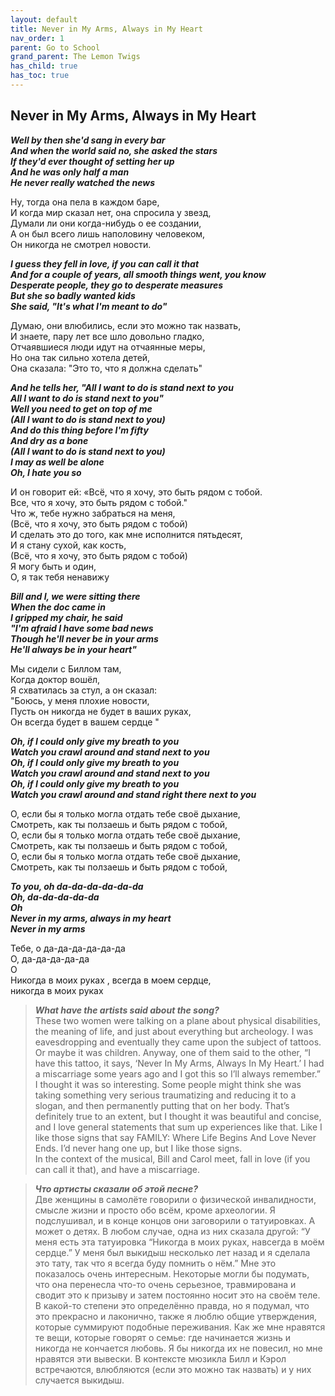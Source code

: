 ```yaml
---
layout: default  
title: Never in My Arms, Always in My Heart   
nav_order: 1  
parent: Go to School  
grand_parent: The Lemon Twigs  
has_child: true  
has_toc: true  
---  
```


Never in My Arms, Always in My Heart
---
**_Well by then she'd sang in every bar  
And when the world said no, she asked the stars  
If they'd ever thought of setting her up  
And he was only half a man  
He never really watched the news_**  

Ну, тогда она пела в каждом баре,  
И когда мир сказал нет, она спросила у звезд,  
Думали ли они когда-нибудь о ее создании,  
А он был всего лишь наполовину человеком,  
Он никогда не смотрел новости.  

**_I guess they fell in love, if you can call it that  
And for a couple of years, all smooth things went, you know  
Desperate people, they go to desperate measures  
But she so badly wanted kids  
She said, "It's what I'm meant to do"_**  

Думаю, они влюбились, если это можно так назвать,  
И знаете, пару лет все шло довольно гладко,  
Отчаявшиеся люди идут на отчаянные меры,  
Но она так сильно хотела детей,  
Она сказала: "Это то, что я должна сделать"  

**_And he tells her, "All I want to do is stand next to you  
All I want to do is stand next to you"  
Well you need to get on top of me  
(All I want to do is stand next to you)  
And do this thing before I'm fifty  
And dry as a bone  
(All I want to do is stand next to you)  
I may as well be alone  
Oh, I hate you so_**  

И он говорит ей: «Всё, что я хочу, это быть рядом с тобой.  
Все, что я хочу, это быть рядом с тобой."  
Что ж, тебе нужно забраться на меня,  
(Всё, что я хочу, это быть рядом с тобой)  
И сделать это до того, как мне исполнится пятьдесят,  
И я стану сухой, как кость,  
(Всё, что я хочу, это быть рядом с тобой)  
Я могу быть и один,  
О, я так тебя ненавижу  

**_Bill and I, we were sitting there  
When the doc came in  
I gripped my chair, he said  
"I'm afraid I have some bad news  
Though he'll never be in your arms  
He'll always be in your heart"_**  

Мы сидели с Биллом там,  
Когда доктор вошёл,  
Я схватилась за стул, а он сказал:  
"Боюсь, у меня плохие новости,  
Пусть он никогда не будет в ваших руках,  
Он всегда будет в вашем сердце "  

**_Oh, if I could only give my breath to you  
Watch you crawl around and stand next to you  
Oh, if I could only give my breath to you  
Watch you crawl around and stand next to you  
Oh, if I could only give my breath to you  
Watch you crawl around and stand right there next to you_**   

О, если бы я только могла отдать тебе своё дыхание,  
Смотреть, как ты ползаешь и быть рядом с тобой,  
О, если бы я только могла отдать тебе своё дыхание,  
Смотреть, как ты ползаешь и быть рядом с тобой,  
О, если бы я только могла отдать тебе своё дыхание,  
Смотреть, как ты ползаешь и быть рядом с тобой,  

**_To you, oh da-da-da-da-da-da  
Oh, da-da-da-da-da  
Oh  
Never in my arms, always in my heart  
Never in my arms_** 

Тебе, о да-да-да-да-да-да  
О, да-да-да-да-да  
О  
Никогда в моих руках , всегда в моем сердце,  
никогда в моих руках  

> **_What have the artists said about the song?_**  
These two women were talking on a plane about physical disabilities, the meaning of life, and just about everything but archeology. I was eavesdropping and eventually they came upon the subject of tattoos. Or maybe it was children. Anyway, one of them said to the other, “I have this tattoo, it says, ‘Never In My Arms, Always In My Heart.’ I had a miscarriage some years ago and I got this so I’ll always remember.”  
I thought it was so interesting. Some people might think she was taking something very serious traumatizing and reducing it to a slogan, and then permanently putting that on her body. That’s definitely true to an extent, but I thought it was beautiful and concise, and I love general statements that sum up experiences like that. Like I like those signs that say FAMILY: Where Life Begins And Love Never Ends. I’d never hang one up, but I like those signs.  
In the context of the musical, Bill and Carol meet, fall in love (if you can call it that), and have a miscarriage.  

> **_Что артисты сказали об этой песне?_**  
Две женщины в самолёте говорили о физической инвалидности, смысле жизни и просто обо всём, кроме археологии. Я подслушивал, и в конце концов они заговорили о татуировках. А может о детях. В любом случае, одна из них сказала другой: “У меня есть эта татуировка “Никогда в моих руках, навсегда в моём сердце.” У меня был выкидыш несколько лет назад и я сделала это тату, так что я всегда буду помнить о нём.”
Мне это показалось очень интересным. Некоторые могли бы подумать, что она перенесла что-то очень серьезное, травмирована и сводит это к призыву  и затем постоянно носит это на своём теле. В какой-то степени это определённо правда, но я подумал, что это прекрасно и лаконично, также я люблю общие утверждения, которые суммируют подобные переживания. Как же мне нравятся те вещи, которые говорят о семье: где начинается жизнь и никогда не кончается любовь.  Я бы никогда их не повесил, но мне нравятся эти вывески. В контексте мюзикла Билл и Кэрол встречаются, влюбляются (если это можно так назвать) и у них случается выкидыш.

